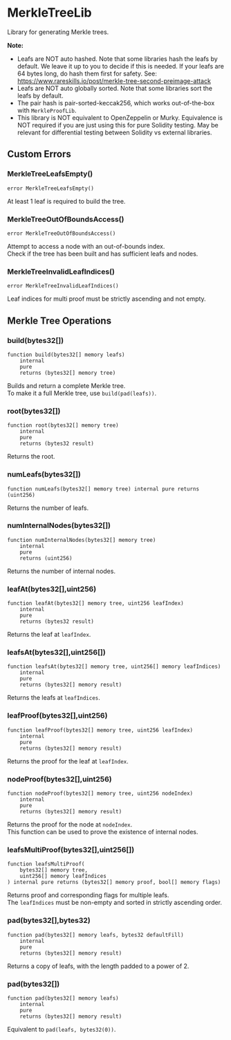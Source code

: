 # MerkleTreeLib

Library for generating Merkle trees.


<b>Note:</b>

- Leafs are NOT auto hashed. Note that some libraries hash the leafs by default.
We leave it up to you to decide if this is needed.
If your leafs are 64 bytes long, do hash them first for safety.
See: https://www.rareskills.io/post/merkle-tree-second-preimage-attack
- Leafs are NOT auto globally sorted. Note that some libraries sort the leafs by default.
- The pair hash is pair-sorted-keccak256, which works out-of-the-box with `MerkleProofLib`.
- This library is NOT equivalent to OpenZeppelin or Murky.
Equivalence is NOT required if you are just using this for pure Solidity testing.
May be relevant for differential testing between Solidity vs external libraries.



<!-- customintro:start --><!-- customintro:end -->

## Custom Errors

### MerkleTreeLeafsEmpty()

```solidity
error MerkleTreeLeafsEmpty()
```

At least 1 leaf is required to build the tree.

### MerkleTreeOutOfBoundsAccess()

```solidity
error MerkleTreeOutOfBoundsAccess()
```

Attempt to access a node with an out-of-bounds index.   
Check if the tree has been built and has sufficient leafs and nodes.

### MerkleTreeInvalidLeafIndices()

```solidity
error MerkleTreeInvalidLeafIndices()
```

Leaf indices for multi proof must be strictly ascending and not empty.

## Merkle Tree Operations

### build(bytes32[])

```solidity
function build(bytes32[] memory leafs)
    internal
    pure
    returns (bytes32[] memory tree)
```

Builds and return a complete Merkle tree.   
To make it a full Merkle tree, use `build(pad(leafs))`.

### root(bytes32[])

```solidity
function root(bytes32[] memory tree)
    internal
    pure
    returns (bytes32 result)
```

Returns the root.

### numLeafs(bytes32[])

```solidity
function numLeafs(bytes32[] memory tree) internal pure returns (uint256)
```

Returns the number of leafs.

### numInternalNodes(bytes32[])

```solidity
function numInternalNodes(bytes32[] memory tree)
    internal
    pure
    returns (uint256)
```

Returns the number of internal nodes.

### leafAt(bytes32[],uint256)

```solidity
function leafAt(bytes32[] memory tree, uint256 leafIndex)
    internal
    pure
    returns (bytes32 result)
```

Returns the leaf at `leafIndex`.

### leafsAt(bytes32[],uint256[])

```solidity
function leafsAt(bytes32[] memory tree, uint256[] memory leafIndices)
    internal
    pure
    returns (bytes32[] memory result)
```

Returns the leafs at `leafIndices`.

### leafProof(bytes32[],uint256)

```solidity
function leafProof(bytes32[] memory tree, uint256 leafIndex)
    internal
    pure
    returns (bytes32[] memory result)
```

Returns the proof for the leaf at `leafIndex`.

### nodeProof(bytes32[],uint256)

```solidity
function nodeProof(bytes32[] memory tree, uint256 nodeIndex)
    internal
    pure
    returns (bytes32[] memory result)
```

Returns the proof for the node at `nodeIndex`.   
This function can be used to prove the existence of internal nodes.

### leafsMultiProof(bytes32[],uint256[])

```solidity
function leafsMultiProof(
    bytes32[] memory tree,
    uint256[] memory leafIndices
) internal pure returns (bytes32[] memory proof, bool[] memory flags)
```

Returns proof and corresponding flags for multiple leafs.   
The `leafIndices` must be non-empty and sorted in strictly ascending order.

### pad(bytes32[],bytes32)

```solidity
function pad(bytes32[] memory leafs, bytes32 defaultFill)
    internal
    pure
    returns (bytes32[] memory result)
```

Returns a copy of leafs, with the length padded to a power of 2.

### pad(bytes32[])

```solidity
function pad(bytes32[] memory leafs)
    internal
    pure
    returns (bytes32[] memory result)
```

Equivalent to `pad(leafs, bytes32(0))`.